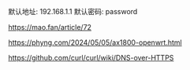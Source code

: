 

默认地址: 192.168.1.1
默认密码: password

https://mao.fan/article/72

https://phyng.com/2024/05/05/ax1800-openwrt.html

https://github.com/curl/curl/wiki/DNS-over-HTTPS
